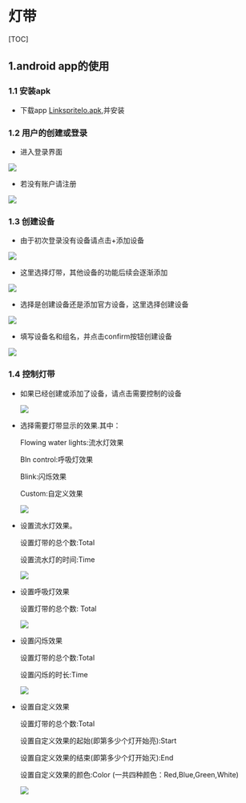 # 灯带

[TOC]

## 1.android app的使用

### 1.1 安装apk

-  下载app [LinkspriteIo.apk](https://github.com/Sanqi5401/LinkspriteIO/raw/master/apk/linkspriteio_v1.0.2.apk),并安装



### 1.2 用户的创建或登录

- 进入登录界面

![](images/login.png)

- 若没有账户请注册

![](images/register.png)

### 1.3 创建设备

- 由于初次登录没有设备请点击+添加设备

![](images/home.png)

- 这里选择灯带，其他设备的功能后续会逐渐添加

![](images/select.png)

- 选择是创建设备还是添加官方设备，这里选择创建设备

![](images/selectMode.png)

- 填写设备名和组名，并点击confirm按钮创建设备

![](images/createDevice.png)





### 1.4 控制灯带

- 如果已经创建或添加了设备，请点击需要控制的设备

  ![](images/led.png)

- 选择需要灯带显示的效果.其中：

  Flowing water lights:流水灯效果

  Bln control:呼吸灯效果

  Blink:闪烁效果

  Custom:自定义效果

  ![](images/ledshow.png)

- 设置流水灯效果。

  设置灯带的总个数:Total

  设置流水灯的时间:Time 

  ![](images/water.png)

- 设置呼吸灯效果

  设置灯带的总个数: Total

  ![](images/bln.png)

- 设置闪烁效果

  设置灯带的总个数:Total

  设置闪烁的时长:Time

  ![](images/blink.png)

- 设置自定义效果

  设置灯带的总个数:Total

  设置自定义效果的起始(即第多少个灯开始亮):Start

  设置自定义效果的结束(即第多少个灯开始灭):End

  设置自定义效果的颜色:Color (一共四种颜色：Red,Blue,Green,White)

  ![](images/custem.png)
